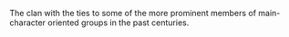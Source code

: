 The clan with the ties to some of the more prominent members of main-character oriented groups in the past centuries.